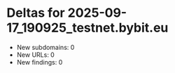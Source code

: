 # Deltas for 2025-09-17_190925_testnet.bybit.eu
- New subdomains: 0
- New URLs: 0
- New findings: 0
